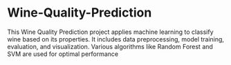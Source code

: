 ﻿# Wine-Quality-Prediction

This Wine Quality Prediction project applies machine learning to classify wine based on its properties. It includes data preprocessing, model training, evaluation, and visualization. Various algorithms like Random Forest and SVM are used for optimal performance
